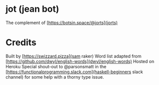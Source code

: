 # jot (jean bot)
The complement of [https://botsin.space/@jorts](jorts)

# Credits
Built by [https://swizzard.pizza](sam raker)
Word list adapted from [https://github.com/dwyl/english-words](dwyl/english-words)
Hosted on Heroku
Special shout-out to @parsonsmatt in the [https://functionalprogramming.slack.com](haskell-beginners slack channel) for some help with a thorny type issue.
